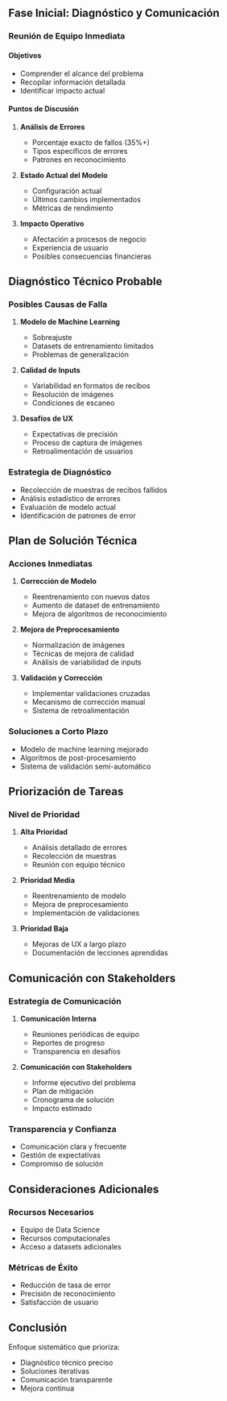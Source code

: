 

## Fase Inicial: Diagnóstico y Comunicación

### Reunión de Equipo Inmediata
#### Objetivos
- Comprender el alcance del problema
- Recopilar información detallada
- Identificar impacto actual

#### Puntos de Discusión
1. **Análisis de Errores**
   - Porcentaje exacto de fallos (35%+)
   - Tipos específicos de errores
   - Patrones en reconocimiento 

2. **Estado Actual del Modelo**
   - Configuración actual
   - Últimos cambios implementados
   - Métricas de rendimiento

3. **Impacto Operativo**
   - Afectación a procesos de negocio
   - Experiencia de usuario
   - Posibles consecuencias financieras

## Diagnóstico Técnico Probable

### Posibles Causas de Falla
1. **Modelo de Machine Learning**
   - Sobreajuste
   - Datasets de entrenamiento limitados
   - Problemas de generalización

2. **Calidad de Inputs**
   - Variabilidad en formatos de recibos
   - Resolución de imágenes
   - Condiciones de escaneo

3. **Desafíos de UX**
   - Expectativas de precisión
   - Proceso de captura de imágenes
   - Retroalimentación de usuarios

### Estrategia de Diagnóstico
- Recolección de muestras de recibos fallidos
- Análisis estadístico de errores
- Evaluación de modelo actual
- Identificación de patrones de error

## Plan de Solución Técnica

### Acciones Inmediatas
1. **Corrección de Modelo**
   - Reentrenamiento con nuevos datos
   - Aumento de dataset de entrenamiento
   - Mejora de algoritmos de reconocimiento

2. **Mejora de Preprocesamiento**
   - Normalización de imágenes
   - Técnicas de mejora de calidad
   - Análisis de variabilidad de inputs

3. **Validación y Corrección**
   - Implementar validaciones cruzadas
   - Mecanismo de corrección manual
   - Sistema de retroalimentación

### Soluciones a Corto Plazo
- Modelo de machine learning mejorado
- Algoritmos de post-procesamiento
- Sistema de validación semi-automático

## Priorización de Tareas

### Nivel de Prioridad
1. **Alta Prioridad**
   - Análisis detallado de errores
   - Recolección de muestras
   - Reunión con equipo técnico

2. **Prioridad Media**
   - Reentrenamiento de modelo
   - Mejora de preprocesamiento
   - Implementación de validaciones

3. **Prioridad Baja**
   - Mejoras de UX a largo plazo
   - Documentación de lecciones aprendidas

## Comunicación con Stakeholders

### Estrategia de Comunicación
1. **Comunicación Interna**
   - Reuniones periódicas de equipo
   - Reportes de progreso
   - Transparencia en desafíos

2. **Comunicación con Stakeholders**
   - Informe ejecutivo del problema
   - Plan de mitigación
   - Cronograma de solución
   - Impacto estimado

### Transparencia y Confianza
- Comunicación clara y frecuente
- Gestión de expectativas
- Compromiso de solución

## Consideraciones Adicionales

### Recursos Necesarios
- Equipo de Data Science
- Recursos computacionales
- Acceso a datasets adicionales

### Métricas de Éxito
- Reducción de tasa de error
- Precisión de reconocimiento
- Satisfacción de usuario

## Conclusión
Enfoque sistemático que prioriza:
- Diagnóstico técnico preciso
- Soluciones iterativas
- Comunicación transparente
- Mejora continua